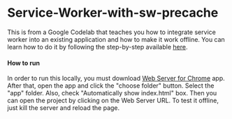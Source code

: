 # Service-Worker-with-sw-precache

This is from a Google Codelab that teaches you how to integrate service worker into an existing application and how to make it work offline. 
You can learn how to do it by following the step-by-step available 
[here](https://codelabs.developers.google.com/codelabs/sw-precache).

#### How to run

In order to run this locally, you must download 
[Web Server for Chrome](https://chrome.google.com/webstore/detail/web-server-for-chrome/ofhbbkphhbklhfoeikjpcbhemlocgigb) app. 
After that, open the app and click the "choose folder" button. Select the "app" folder. Also, check "Automatically show index.html" box. 
Then you can open the project by clicking on the Web Server URL. To test it offline, just kill the server and reload the page.
